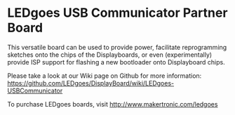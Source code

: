 LEDgoes USB Communicator Partner Board
======================================

This versatile board can be used to provide power, facilitate reprogramming sketches onto the chips of the Displayboards, or even (experimentally) provide ISP support for flashing a new bootloader onto Displayboard chips.

Please take a look at our Wiki page on Github for more information: 
https://github.com/LEDgoes/DisplayBoard/wiki/LEDgoes-USBCommunicator

To purchase LEDgoes boards, visit http://www.makertronic.com/ledgoes
